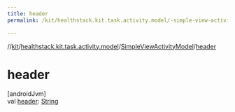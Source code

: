 ```yaml
---
title: header
permalink: /kit/healthstack.kit.task.activity.model/-simple-view-activity-model/header.html

---
```

//[kit](../../../index.html)/[healthstack.kit.task.activity.model](../index.html)/[SimpleViewActivityModel](index.html)/[header](header.html)



# header



[androidJvm]\
val [header](header.html): [String](https://kotlinlang.org/api/latest/jvm/stdlib/kotlin/-string/index.html)




